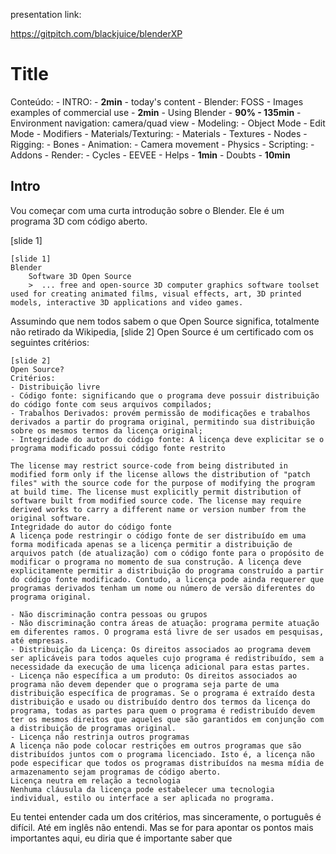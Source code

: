 
presentation link:

https://gitpitch.com/blackjuice/blenderXP


# Title

Conteúdo:
    - INTRO: - **2min**
        - today's content
        - Blender: FOSS
    - Images examples of commercial use - **2min**
    - Using Blender - **90% - 135min**
        - Environment navigation: camera/quad view
        - Modeling:
            - Object Mode
            - Edit Mode
            - Modifiers
        - Materials/Texturing:
            - Materials
            - Textures
            - Nodes
        - Rigging:
            - Bones
        - Animation:
            - Camera movement
            - Physics
        - Scripting:
            - Addons
        - Render:
            - Cycles
            - EEVEE
    - Helps - **1min**
    - Doubts - **10min**

## Intro

Vou começar com uma curta introdução sobre o Blender. Ele é um programa 3D com código aberto. 

[slide 1]

    [slide 1]
    Blender
        Software 3D Open Source
        >  ... free and open-source 3D computer graphics software toolset used for creating animated films, visual effects, art, 3D printed models, interactive 3D applications and video games.

Assumindo que nem todos sabem o que Open Source significa, totalmente não retirado da Wikipedia, [slide 2] Open Source é um certificado com os seguintes critérios:

    [slide 2]
    Open Source?
    Critérios:
    - Distribuição livre
    - Código fonte: significando que o programa deve possuir distribuição do código fonte com seus arquivos compilados;
    - Trabalhos Derivados: provém permissão de modificações e trabalhos derivados a partir do programa original, permitindo sua distribuição sobre os mesmos termos da licença original;
    - Integridade do autor do código fonte: A licença deve explicitar se o programa modificado possui código fonte restrito

    The license may restrict source-code from being distributed in modified form only if the license allows the distribution of "patch files" with the source code for the purpose of modifying the program at build time. The license must explicitly permit distribution of software built from modified source code. The license may require derived works to carry a different name or version number from the original software.
    Integridade do autor do código fonte
    A licença pode restringir o código fonte de ser distribuído em uma forma modificada apenas se a licença permitir a distribuição de arquivos patch (de atualização) com o código fonte para o propósito de modificar o programa no momento de sua construção. A licença deve explicitamente permitir a distribuição do programa construído a partir do código fonte modificado. Contudo, a licença pode ainda requerer que programas derivados tenham um nome ou número de versão diferentes do programa original.

    - Não discriminação contra pessoas ou grupos
    - Não discriminação contra áreas de atuação: programa permite atuação em diferentes ramos. O programa está livre de ser usados em pesquisas, até empresas.
    - Distribuição da Licença: Os direitos associados ao programa devem ser aplicáveis para todos aqueles cujo programa é redistribuído, sem a necessidade da execução de uma licença adicional para estas partes.
    - Licença não específica a um produto: Os direitos associados ao programa não devem depender que o programa seja parte de uma distribuição específica de programas. Se o programa é extraído desta distribuição e usado ou distribuído dentro dos termos da licença do programa, todas as partes para quem o programa é redistribuído devem ter os mesmos direitos que aqueles que são garantidos em conjunção com a distribuição de programas original.
    - Licença não restrinja outros programas
    A licença não pode colocar restrições em outros programas que são distribuídos juntos com o programa licenciado. Isto é, a licença não pode especificar que todos os programas distribuídos na mesma mídia de armazenamento sejam programas de código aberto.
    Licença neutra em relação a tecnologia
    Nenhuma cláusula da licença pode estabelecer uma tecnologia individual, estilo ou interface a ser aplicada no programa.

Eu tentei entender cada um dos critérios, mas sinceramente, o português é difícil. Até em inglês não entendi. Mas se for para apontar os pontos mais importantes aqui, eu diria que é importante saber que 









